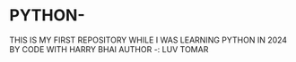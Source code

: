 # PYTHON-
THIS IS MY FIRST REPOSITORY WHILE I WAS LEARNING PYTHON IN 2024 BY CODE WITH HARRY BHAI
AUTHOR -: LUV TOMAR
